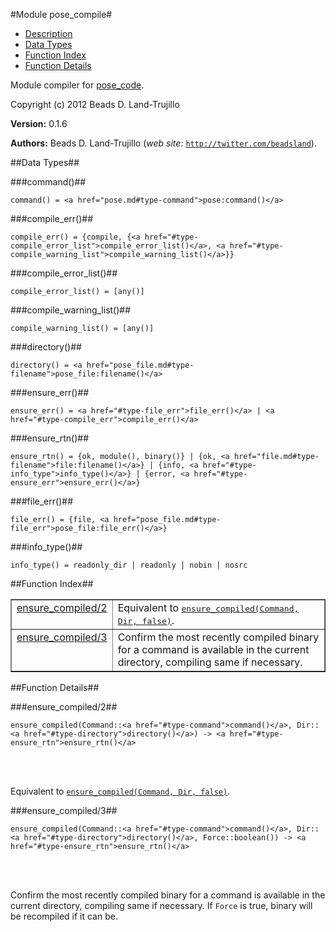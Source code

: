 

#Module pose_compile#

* [Description](#description)
* [Data Types](#types)
* [Function Index](#index)
* [Function Details](#functions)


Module compiler for [pose_code](#pose_code).

Copyright (c) 2012 Beads D. Land-Trujillo

__Version:__ 0.1.6

__Authors:__ Beads D. Land-Trujillo (_web site:_ [`http://twitter.com/beadsland`](http://twitter.com/beadsland)).
<a name="types"></a>

##Data Types##




###<a name="type-command">command()</a>##



	command() = <a href="pose.md#type-command">pose:command()</a>



###<a name="type-compile_err">compile_err()</a>##



	compile_err() = {compile, {<a href="#type-compile_error_list">compile_error_list()</a>, <a href="#type-compile_warning_list">compile_warning_list()</a>}}



###<a name="type-compile_error_list">compile_error_list()</a>##



	compile_error_list() = [any()]



###<a name="type-compile_warning_list">compile_warning_list()</a>##



	compile_warning_list() = [any()]



###<a name="type-directory">directory()</a>##



	directory() = <a href="pose_file.md#type-filename">pose_file:filename()</a>



###<a name="type-ensure_err">ensure_err()</a>##



	ensure_err() = <a href="#type-file_err">file_err()</a> | <a href="#type-compile_err">compile_err()</a>



###<a name="type-ensure_rtn">ensure_rtn()</a>##



	ensure_rtn() = {ok, module(), binary()} | {ok, <a href="file.md#type-filename">file:filename()</a>} | {info, <a href="#type-info_type">info_type()</a>} | {error, <a href="#type-ensure_err">ensure_err()</a>}



###<a name="type-file_err">file_err()</a>##



	file_err() = {file, <a href="pose_file.md#type-file_err">pose_file:file_err()</a>}



###<a name="type-info_type">info_type()</a>##



	info_type() = readonly_dir | readonly | nobin | nosrc
<a name="index"></a>

##Function Index##


<table width="100%" border="1" cellspacing="0" cellpadding="2" summary="function index"><tr><td valign="top"><a href="#ensure_compiled-2">ensure_compiled/2</a></td><td>Equivalent to <a href="#ensure_compiled-3"><tt>ensure_compiled(Command, Dir, false)</tt></a>.</td></tr><tr><td valign="top"><a href="#ensure_compiled-3">ensure_compiled/3</a></td><td>Confirm the most recently compiled binary for a command is
available in the current directory, compiling same if necessary.</td></tr></table>


<a name="functions"></a>

##Function Details##

<a name="ensure_compiled-2"></a>

###ensure_compiled/2##


	ensure_compiled(Command::<a href="#type-command">command()</a>, Dir::<a href="#type-directory">directory()</a>) -> <a href="#type-ensure_rtn">ensure_rtn()</a>
<br></br>


Equivalent to [`ensure_compiled(Command, Dir, false)`](#ensure_compiled-3).<a name="ensure_compiled-3"></a>

###ensure_compiled/3##


	ensure_compiled(Command::<a href="#type-command">command()</a>, Dir::<a href="#type-directory">directory()</a>, Force::boolean()) -> <a href="#type-ensure_rtn">ensure_rtn()</a>
<br></br>


Confirm the most recently compiled binary for a command is
available in the current directory, compiling same if necessary.
If `Force` is true, binary will be recompiled if it can be.